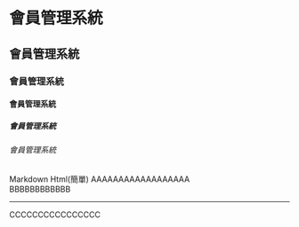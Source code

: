 # 會員管理系統
## 會員管理系統
### 會員管理系統
#### 會員管理系統
##### 會員管理系統
###### 會員管理系統

Markdown
Html(簡單)
AAAAAAAAAAAAAAAAAA<br>
BBBBBBBBBBBB
<hr>
CCCCCCCCCCCCCCCC
